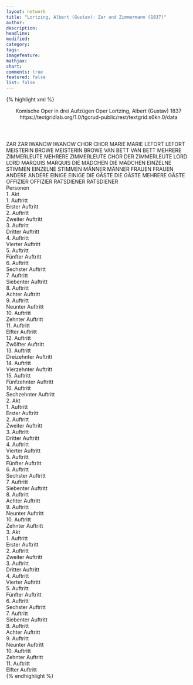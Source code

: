 ```yaml
---
layout: network
title: "Lortzing, Albert (Gustav): Zar und Zimmermann (1837)"
author:
description:
headline:
modified:
category:
tags:
imagefeature: 
mathjax: 
chart: 
comments: true
featured: false
list: false
---
```

{% highlight xml %}
<?xml-model href="https://raw.githubusercontent.com/DLiNa/project/master/rules/lina.rnc"?><?xml-model href="https://raw.githubusercontent.com/DLiNa/project/master/rules/lina.sch"?>
<play xmlns="http://lina.digital">
  <header>
    <title>Zar und Zimmermann</title>
    <subtitle>Komische Oper in drei Aufzügen</subtitle>
    <genretitle>Oper</genretitle>
    <author>Lortzing, Albert (Gustav)</author>
    <date type="print" when="1891"/>
    <date type="premiere" when="1837">1837</date>
    <date type="written"/>
    <source>https://textgridlab.org/1.0/tgcrud-public/rest/textgrid:s6kn.0/data</source>
  </header>
  <personae>
    <character>
      <name>ZAR</name>
      <alias xml:id="zar">
        <name>ZAR</name>
      </alias>
    </character>
    <character>
      <name>IWANOW</name>
      <alias xml:id="iwanow">
        <name>IWANOW</name>
      </alias>
    </character>
    <character>
      <name>CHOR</name>
      <alias xml:id="chor">
        <name>CHOR</name>
      </alias>
    </character>
    <character>
      <name>MARIE</name>
      <alias xml:id="marie">
        <name>MARIE</name>
      </alias>
    </character>
    <character>
      <name>LEFORT</name>
      <alias xml:id="lefort">
        <name>LEFORT</name>
      </alias>
    </character>
    <character>
      <name>MEISTERIN BROWE</name>
      <alias xml:id="meisterin_browe">
        <name>MEISTERIN BROWE</name>
      </alias>
    </character>
    <character>
      <name>VAN BETT</name>
      <alias xml:id="van_bett">
        <name>VAN BETT</name>
      </alias>
    </character>
    <character>
      <name>MEHRERE ZIMMERLEUTE</name>
      <alias xml:id="mehrere_zimmerleute">
        <name>MEHRERE ZIMMERLEUTE</name>
      </alias>
      <alias xml:id="chor_der_zimmerleute">
        <name>CHOR DER ZIMMERLEUTE</name>
      </alias>
    </character>
    <character>
      <name>LORD</name>
      <alias xml:id="lord">
        <name>LORD</name>
      </alias>
    </character>
    <character>
      <name>MARQUIS</name>
      <alias xml:id="marquis">
        <name>MARQUIS</name>
      </alias>
    </character>
    <character>
      <name>DIE MÄDCHEN</name>
      <alias xml:id="die_mädchen">
        <name>DIE MÄDCHEN</name>
      </alias>
    </character>
    <character>
      <name>EINZELNE STIMMEN</name>
      <alias xml:id="einzelne_stimmen">
        <name>EINZELNE STIMMEN</name>
      </alias>
    </character>
    <character>
      <name>MÄNNER</name>
      <alias xml:id="männer">
        <name>MÄNNER</name>
      </alias>
    </character>
    <character>
      <name>FRAUEN</name>
      <alias xml:id="frauen">
        <name>FRAUEN</name>
      </alias>
    </character>
    <character>
      <name>ANDERE</name>
      <alias xml:id="andere">
        <name>ANDERE</name>
      </alias>
    </character>
    <character>
      <name>EINIGE</name>
      <alias xml:id="einige">
        <name>EINIGE</name>
      </alias>
    </character>
    <character>
      <name>DIE GÄSTE</name>
      <alias xml:id="die_gäste">
        <name>DIE GÄSTE</name>
      </alias>
      <alias xml:id="mehrere_gäste">
        <name>MEHRERE GÄSTE</name>
      </alias>
    </character>
    <character>
      <name>OFFIZIER</name>
      <alias xml:id="offizier">
        <name>OFFIZIER</name>
      </alias>
    </character>
    <character>
      <name>RATSDIENER</name>
      <alias xml:id="ratsdiener">
        <name>RATSDIENER</name>
      </alias>
    </character>
  </personae>
  <text>
    <div>
      <head>Personen</head>
    </div>
    <div>
      <head>1. Akt</head>
      <div>
        <head>1. Auftritt</head>
        <div>
          <head>Erster Auftritt</head>
          <sp who="#chor_der_zimmerleute">
            <amount n="1" unit="speech_acts"/>
            <amount n="39" unit="words"/>
            <amount n="7" unit="lines"/>
            <amount n="196" unit="chars"/>
          </sp>
          <sp who="#zar">
            <amount n="13" unit="speech_acts"/>
            <amount n="277" unit="words"/>
            <amount n="35" unit="lines"/>
            <amount n="1545" unit="chars"/>
          </sp>
          <sp who="#iwanow">
            <amount n="12" unit="speech_acts"/>
            <amount n="312" unit="words"/>
            <amount n="11" unit="lines"/>
            <amount n="1695" unit="chars"/>
          </sp>
          <sp who="#chor">
            <amount n="4" unit="speech_acts"/>
            <amount n="94" unit="words"/>
            <amount n="17" unit="lines"/>
            <amount n="536" unit="chars"/>
          </sp>
        </div>
      </div>
      <div>
        <head>2. Auftritt</head>
        <div>
          <head>Zweiter Auftritt</head>
          <sp who="#marie">
            <amount n="24" unit="speech_acts"/>
            <amount n="790" unit="words"/>
            <amount n="82" unit="lines"/>
            <amount n="4168" unit="chars"/>
          </sp>
          <sp who="#iwanow">
            <amount n="23" unit="speech_acts"/>
            <amount n="232" unit="words"/>
            <amount n="20" unit="lines"/>
            <amount n="1220" unit="chars"/>
          </sp>
          <sp who="#zar">
            <amount n="3" unit="speech_acts"/>
            <amount n="17" unit="words"/>
            <amount n="3" unit="lines"/>
            <amount n="102" unit="chars"/>
          </sp>
        </div>
      </div>
      <div>
        <head>3. Auftritt</head>
        <div>
          <head>Dritter Auftritt</head>
          <sp who="#lefort">
            <amount n="4" unit="speech_acts"/>
            <amount n="112" unit="words"/>
            <amount n="2" unit="lines"/>
            <amount n="670" unit="chars"/>
          </sp>
          <sp who="#zar">
            <amount n="4" unit="speech_acts"/>
            <amount n="76" unit="words"/>
            <amount n="2" unit="lines"/>
            <amount n="422" unit="chars"/>
          </sp>
        </div>
      </div>
      <div>
        <head>4. Auftritt</head>
        <div>
          <head>Vierter Auftritt</head>
          <sp who="#zar">
            <amount n="1" unit="speech_acts"/>
            <amount n="237" unit="words"/>
            <amount n="32" unit="lines"/>
            <amount n="1288" unit="chars"/>
          </sp>
        </div>
      </div>
      <div>
        <head>5. Auftritt</head>
        <div>
          <head>Fünfter Auftritt</head>
          <sp who="#iwanow">
            <amount n="10" unit="speech_acts"/>
            <amount n="119" unit="words"/>
            <amount n="8" unit="lines"/>
            <amount n="623" unit="chars"/>
          </sp>
          <sp who="#zar">
            <amount n="9" unit="speech_acts"/>
            <amount n="65" unit="words"/>
            <amount n="8" unit="lines"/>
            <amount n="356" unit="chars"/>
          </sp>
          <sp who="#meisterin_browe">
            <amount n="1" unit="speech_acts"/>
            <amount n="4" unit="words"/>
            <amount n="1" unit="lines"/>
            <amount n="28" unit="chars"/>
          </sp>
        </div>
      </div>
      <div>
        <head>6. Auftritt</head>
        <div>
          <head>Sechster Auftritt</head>
          <sp who="#van_bett">
            <amount n="9" unit="speech_acts"/>
            <amount n="482" unit="words"/>
            <amount n="57" unit="lines"/>
            <amount n="2609" unit="chars"/>
          </sp>
          <sp who="#meisterin_browe">
            <amount n="3" unit="speech_acts"/>
            <amount n="64" unit="words"/>
            <amount n="1" unit="lines"/>
            <amount n="367" unit="chars"/>
          </sp>
          <sp who="#zar">
            <amount n="6" unit="speech_acts"/>
            <amount n="94" unit="words"/>
            <amount n="4" unit="lines"/>
            <amount n="510" unit="chars"/>
          </sp>
          <sp who="#iwanow">
            <amount n="2" unit="speech_acts"/>
            <amount n="6" unit="words"/>
            <amount n="2" unit="lines"/>
            <amount n="32" unit="chars"/>
          </sp>
        </div>
      </div>
      <div>
        <head>7. Auftritt</head>
        <div>
          <head>Siebenter Auftritt</head>
          <sp who="#chor">
            <amount n="9" unit="speech_acts"/>
            <amount n="158" unit="words"/>
            <amount n="27" unit="lines"/>
            <amount n="862" unit="chars"/>
          </sp>
          <sp who="#van_bett">
            <amount n="16" unit="speech_acts"/>
            <amount n="280" unit="words"/>
            <amount n="48" unit="lines"/>
            <amount n="1473" unit="chars"/>
          </sp>
          <sp who="#zar">
            <amount n="3" unit="speech_acts"/>
            <amount n="7" unit="words"/>
            <amount n="3" unit="lines"/>
            <amount n="44" unit="chars"/>
          </sp>
          <sp who="#iwanow #mehrere_zimmerleute">
            <amount n="1" unit="speech_acts"/>
            <amount n="4" unit="words"/>
            <amount n="1" unit="lines"/>
            <amount n="19" unit="chars"/>
          </sp>
          <sp who="#zar #iwanow">
            <amount n="1" unit="speech_acts"/>
            <amount n="17" unit="words"/>
            <amount n="2" unit="lines"/>
            <amount n="92" unit="chars"/>
          </sp>
          <sp who="#zar #iwanow">
            <amount n="1" unit="speech_acts"/>
            <amount n="4" unit="words"/>
            <amount n="1" unit="lines"/>
            <amount n="21" unit="chars"/>
          </sp>
          <sp who="#iwanow">
            <amount n="3" unit="speech_acts"/>
            <amount n="7" unit="words"/>
            <amount n="3" unit="lines"/>
            <amount n="40" unit="chars"/>
          </sp>
          <sp who="#iwanow #zar">
            <amount n="1" unit="speech_acts"/>
            <amount n="24" unit="words"/>
            <amount n="4" unit="lines"/>
            <amount n="125" unit="chars"/>
          </sp>
        </div>
      </div>
      <div>
        <head>8. Auftritt</head>
        <div>
          <head>Achter Auftritt</head>
          <sp who="#van_bett">
            <amount n="8" unit="speech_acts"/>
            <amount n="159" unit="words"/>
            <amount n="4" unit="lines"/>
            <amount n="926" unit="chars"/>
          </sp>
          <sp who="#meisterin_browe">
            <amount n="7" unit="speech_acts"/>
            <amount n="80" unit="words"/>
            <amount n="6" unit="lines"/>
            <amount n="421" unit="chars"/>
          </sp>
        </div>
      </div>
      <div>
        <head>9. Auftritt</head>
        <div>
          <head>Neunter Auftritt</head>
          <sp who="#lord">
            <amount n="1" unit="speech_acts"/>
            <amount n="8" unit="words"/>
            <amount n="1" unit="lines"/>
            <amount n="50" unit="chars"/>
          </sp>
          <sp who="#meisterin_browe">
            <amount n="2" unit="speech_acts"/>
            <amount n="29" unit="words"/>
            <amount n="1" unit="lines"/>
            <amount n="146" unit="chars"/>
          </sp>
          <sp who="#van_bett">
            <amount n="1" unit="speech_acts"/>
            <amount n="7" unit="words"/>
            <amount n="1" unit="lines"/>
            <amount n="44" unit="chars"/>
          </sp>
        </div>
      </div>
      <div>
        <head>10. Auftritt</head>
        <div>
          <head>Zehnter Auftritt</head>
          <sp who="#lord">
            <amount n="13" unit="speech_acts"/>
            <amount n="185" unit="words"/>
            <amount n="8" unit="lines"/>
            <amount n="1037" unit="chars"/>
          </sp>
          <sp who="#van_bett">
            <amount n="13" unit="speech_acts"/>
            <amount n="187" unit="words"/>
            <amount n="8" unit="lines"/>
            <amount n="1043" unit="chars"/>
          </sp>
        </div>
      </div>
      <div>
        <head>11. Auftritt</head>
        <div>
          <head>Elfter Auftritt</head>
          <sp who="#van_bett">
            <amount n="1" unit="speech_acts"/>
            <amount n="53" unit="words"/>
            <amount n="320" unit="chars"/>
          </sp>
        </div>
      </div>
      <div>
        <head>12. Auftritt</head>
        <div>
          <head>Zwölfter Auftritt</head>
          <sp who="#iwanow">
            <amount n="28" unit="speech_acts"/>
            <amount n="334" unit="words"/>
            <amount n="50" unit="lines"/>
            <amount n="1782" unit="chars"/>
          </sp>
          <sp who="#van_bett">
            <amount n="28" unit="speech_acts"/>
            <amount n="519" unit="words"/>
            <amount n="61" unit="lines"/>
            <amount n="2789" unit="chars"/>
          </sp>
        </div>
      </div>
      <div>
        <head>13. Auftritt</head>
        <div>
          <head>Dreizehnter Auftritt</head>
          <sp who="#iwanow">
            <amount n="1" unit="speech_acts"/>
            <amount n="60" unit="words"/>
            <amount n="314" unit="chars"/>
          </sp>
        </div>
      </div>
      <div>
        <head>14. Auftritt</head>
        <div>
          <head>Vierzehnter Auftritt</head>
          <sp who="#marquis">
            <amount n="7" unit="speech_acts"/>
            <amount n="87" unit="words"/>
            <amount n="6" unit="lines"/>
            <amount n="436" unit="chars"/>
          </sp>
          <sp who="#marie">
            <amount n="5" unit="speech_acts"/>
            <amount n="31" unit="words"/>
            <amount n="5" unit="lines"/>
            <amount n="177" unit="chars"/>
          </sp>
          <sp who="#iwanow">
            <amount n="10" unit="speech_acts"/>
            <amount n="107" unit="words"/>
            <amount n="8" unit="lines"/>
            <amount n="622" unit="chars"/>
          </sp>
        </div>
      </div>
      <div>
        <head>15. Auftritt</head>
        <div>
          <head>Fünfzehnter Auftritt</head>
          <sp who="#zar">
            <amount n="12" unit="speech_acts"/>
            <amount n="144" unit="words"/>
            <amount n="25" unit="lines"/>
            <amount n="790" unit="chars"/>
          </sp>
          <sp who="#marie">
            <amount n="5" unit="speech_acts"/>
            <amount n="93" unit="words"/>
            <amount n="14" unit="lines"/>
            <amount n="466" unit="chars"/>
          </sp>
          <sp who="#iwanow">
            <amount n="6" unit="speech_acts"/>
            <amount n="63" unit="words"/>
            <amount n="10" unit="lines"/>
            <amount n="328" unit="chars"/>
          </sp>
          <sp who="#marquis">
            <amount n="9" unit="speech_acts"/>
            <amount n="199" unit="words"/>
            <amount n="32" unit="lines"/>
            <amount n="1120" unit="chars"/>
          </sp>
          <sp who="#marie #iwanow">
            <amount n="1" unit="speech_acts"/>
            <amount n="3" unit="words"/>
            <amount n="1" unit="lines"/>
            <amount n="13" unit="chars"/>
          </sp>
        </div>
      </div>
      <div>
        <head>16. Auftritt</head>
        <div>
          <head>Sechzehnter Auftritt</head>
          <sp who="#chor">
            <amount n="5" unit="speech_acts"/>
            <amount n="91" unit="words"/>
            <amount n="16" unit="lines"/>
            <amount n="500" unit="chars"/>
          </sp>
          <sp who="#meisterin_browe">
            <amount n="4" unit="speech_acts"/>
            <amount n="53" unit="words"/>
            <amount n="8" unit="lines"/>
            <amount n="291" unit="chars"/>
          </sp>
          <sp who="#marie">
            <amount n="4" unit="speech_acts"/>
            <amount n="173" unit="words"/>
            <amount n="22" unit="lines"/>
            <amount n="892" unit="chars"/>
          </sp>
          <sp who="#iwanow">
            <amount n="6" unit="speech_acts"/>
            <amount n="155" unit="words"/>
            <amount n="20" unit="lines"/>
            <amount n="792" unit="chars"/>
          </sp>
          <sp who="#die_mädchen">
            <amount n="2" unit="speech_acts"/>
            <amount n="9" unit="words"/>
            <amount n="2" unit="lines"/>
            <amount n="41" unit="chars"/>
          </sp>
          <sp who="#zar">
            <amount n="3" unit="speech_acts"/>
            <amount n="77" unit="words"/>
            <amount n="12" unit="lines"/>
            <amount n="419" unit="chars"/>
          </sp>
          <sp who="#marquis">
            <amount n="2" unit="speech_acts"/>
            <amount n="12" unit="words"/>
            <amount n="2" unit="lines"/>
            <amount n="70" unit="chars"/>
          </sp>
          <sp who="#zar #marquis">
            <amount n="1" unit="speech_acts"/>
            <amount n="59" unit="words"/>
            <amount n="10" unit="lines"/>
            <amount n="330" unit="chars"/>
          </sp>
          <sp who="#meisterin_browe #chor">
            <amount n="1" unit="speech_acts"/>
            <amount n="48" unit="words"/>
            <amount n="8" unit="lines"/>
            <amount n="284" unit="chars"/>
          </sp>
        </div>
      </div>
    </div>
    <div>
      <head>2. Akt</head>
      <div>
        <head>1. Auftritt</head>
        <div>
          <head>Erster Auftritt</head>
          <sp who="#chor">
            <amount n="1" unit="speech_acts"/>
            <amount n="24" unit="words"/>
            <amount n="4" unit="lines"/>
            <amount n="114" unit="chars"/>
          </sp>
          <sp who="#einzelne_stimmen">
            <amount n="1" unit="speech_acts"/>
            <amount n="18" unit="words"/>
            <amount n="2" unit="lines"/>
            <amount n="89" unit="chars"/>
          </sp>
          <sp who="#chor #einzelne_stimmen #männer #frauen">
            <amount n="2" unit="speech_acts"/>
            <amount n="60" unit="words"/>
            <amount n="9" unit="lines"/>
            <amount n="310" unit="chars"/>
          </sp>
          <sp who="#männer">
            <amount n="2" unit="speech_acts"/>
            <amount n="10" unit="words"/>
            <amount n="2" unit="lines"/>
            <amount n="63" unit="chars"/>
          </sp>
          <sp who="#frauen">
            <amount n="2" unit="speech_acts"/>
            <amount n="13" unit="words"/>
            <amount n="2" unit="lines"/>
            <amount n="55" unit="chars"/>
          </sp>
        </div>
      </div>
      <div>
        <head>2. Auftritt</head>
        <div>
          <head>Zweiter Auftritt</head>
          <sp who="#iwanow">
            <amount n="2" unit="speech_acts"/>
            <amount n="63" unit="words"/>
            <amount n="1" unit="lines"/>
            <amount n="316" unit="chars"/>
          </sp>
          <sp who="#zar">
            <amount n="4" unit="speech_acts"/>
            <amount n="58" unit="words"/>
            <amount n="3" unit="lines"/>
            <amount n="357" unit="chars"/>
          </sp>
          <sp who="#lefort">
            <amount n="3" unit="speech_acts"/>
            <amount n="12" unit="words"/>
            <amount n="3" unit="lines"/>
            <amount n="68" unit="chars"/>
          </sp>
          <sp who="#mehrere_gäste">
            <amount n="1" unit="speech_acts"/>
            <amount n="3" unit="words"/>
            <amount n="1" unit="lines"/>
            <amount n="14" unit="chars"/>
          </sp>
        </div>
      </div>
      <div>
        <head>3. Auftritt</head>
        <div>
          <head>Dritter Auftritt</head>
          <sp who="#marquis">
            <amount n="4" unit="speech_acts"/>
            <amount n="31" unit="words"/>
            <amount n="4" unit="lines"/>
            <amount n="154" unit="chars"/>
          </sp>
          <sp who="#zar">
            <amount n="6" unit="speech_acts"/>
            <amount n="35" unit="words"/>
            <amount n="6" unit="lines"/>
            <amount n="197" unit="chars"/>
          </sp>
          <sp who="#iwanow">
            <amount n="8" unit="speech_acts"/>
            <amount n="94" unit="words"/>
            <amount n="6" unit="lines"/>
            <amount n="492" unit="chars"/>
          </sp>
        </div>
      </div>
      <div>
        <head>4. Auftritt</head>
        <div>
          <head>Vierter Auftritt</head>
          <sp who="#marie">
            <amount n="12" unit="speech_acts"/>
            <amount n="180" unit="words"/>
            <amount n="10" unit="lines"/>
            <amount n="990" unit="chars"/>
          </sp>
          <sp who="#iwanow">
            <amount n="10" unit="speech_acts"/>
            <amount n="93" unit="words"/>
            <amount n="9" unit="lines"/>
            <amount n="475" unit="chars"/>
          </sp>
          <sp who="#marquis">
            <amount n="11" unit="speech_acts"/>
            <amount n="265" unit="words"/>
            <amount n="39" unit="lines"/>
            <amount n="1424" unit="chars"/>
          </sp>
          <sp who="#lefort">
            <amount n="1" unit="speech_acts"/>
            <amount n="1" unit="words"/>
            <amount n="1" unit="lines"/>
            <amount n="12" unit="chars"/>
          </sp>
          <sp who="#zar">
            <amount n="2" unit="speech_acts"/>
            <amount n="20" unit="words"/>
            <amount n="2" unit="lines"/>
            <amount n="108" unit="chars"/>
          </sp>
          <sp who="#mehrere_gäste">
            <amount n="1" unit="speech_acts"/>
            <amount n="7" unit="words"/>
            <amount n="1" unit="lines"/>
            <amount n="36" unit="chars"/>
          </sp>
          <sp who="#andere">
            <amount n="1" unit="speech_acts"/>
            <amount n="2" unit="words"/>
            <amount n="1" unit="lines"/>
            <amount n="23" unit="chars"/>
          </sp>
        </div>
      </div>
      <div>
        <head>5. Auftritt</head>
        <div>
          <head>Fünfter Auftritt</head>
          <sp who="#meisterin_browe">
            <amount n="4" unit="speech_acts"/>
            <amount n="72" unit="words"/>
            <amount n="2" unit="lines"/>
            <amount n="398" unit="chars"/>
          </sp>
          <sp who="#marie">
            <amount n="7" unit="speech_acts"/>
            <amount n="124" unit="words"/>
            <amount n="6" unit="lines"/>
            <amount n="653" unit="chars"/>
          </sp>
          <sp who="#iwanow">
            <amount n="5" unit="speech_acts"/>
            <amount n="166" unit="words"/>
            <amount n="3" unit="lines"/>
            <amount n="869" unit="chars"/>
          </sp>
        </div>
      </div>
      <div>
        <head>6. Auftritt</head>
        <div>
          <head>Sechster Auftritt</head>
          <sp who="#van_bett">
            <amount n="7" unit="speech_acts"/>
            <amount n="134" unit="words"/>
            <amount n="3" unit="lines"/>
            <amount n="784" unit="chars"/>
          </sp>
          <sp who="#marie">
            <amount n="1" unit="speech_acts"/>
            <amount n="14" unit="words"/>
            <amount n="1" unit="lines"/>
            <amount n="79" unit="chars"/>
          </sp>
          <sp who="#meisterin_browe">
            <amount n="7" unit="speech_acts"/>
            <amount n="45" unit="words"/>
            <amount n="7" unit="lines"/>
            <amount n="264" unit="chars"/>
          </sp>
        </div>
      </div>
      <div>
        <head>7. Auftritt</head>
        <div>
          <head>Siebenter Auftritt</head>
          <sp who="#van_bett">
            <amount n="23" unit="speech_acts"/>
            <amount n="270" unit="words"/>
            <amount n="39" unit="lines"/>
            <amount n="1416" unit="chars"/>
          </sp>
          <sp who="#lord">
            <amount n="20" unit="speech_acts"/>
            <amount n="154" unit="words"/>
            <amount n="27" unit="lines"/>
            <amount n="814" unit="chars"/>
          </sp>
          <sp who="#iwanow">
            <amount n="9" unit="speech_acts"/>
            <amount n="100" unit="words"/>
            <amount n="14" unit="lines"/>
            <amount n="496" unit="chars"/>
          </sp>
          <sp who="#zar">
            <amount n="9" unit="speech_acts"/>
            <amount n="72" unit="words"/>
            <amount n="13" unit="lines"/>
            <amount n="420" unit="chars"/>
          </sp>
          <sp who="#van_bett #lord #iwanow #marquis #zar #lefort">
            <amount n="1" unit="speech_acts"/>
            <amount n="40" unit="words"/>
            <amount n="8" unit="lines"/>
            <amount n="212" unit="chars"/>
          </sp>
          <sp who="#marquis">
            <amount n="7" unit="speech_acts"/>
            <amount n="53" unit="words"/>
            <amount n="8" unit="lines"/>
            <amount n="282" unit="chars"/>
          </sp>
          <sp who="#van_bett #lord #iwanow #marquis #zar #lefort">
            <amount n="2" unit="speech_acts"/>
            <amount n="74" unit="words"/>
            <amount n="14" unit="lines"/>
            <amount n="428" unit="chars"/>
          </sp>
        </div>
      </div>
      <div>
        <head>8. Auftritt</head>
        <div>
          <head>Achter Auftritt</head>
          <sp who="#meisterin_browe">
            <amount n="2" unit="speech_acts"/>
            <amount n="30" unit="words"/>
            <amount n="1" unit="lines"/>
            <amount n="177" unit="chars"/>
          </sp>
          <sp who="#marquis">
            <amount n="4" unit="speech_acts"/>
            <amount n="44" unit="words"/>
            <amount n="3" unit="lines"/>
            <amount n="245" unit="chars"/>
          </sp>
          <sp who="#lord">
            <amount n="5" unit="speech_acts"/>
            <amount n="36" unit="words"/>
            <amount n="5" unit="lines"/>
            <amount n="189" unit="chars"/>
          </sp>
          <sp who="#einige">
            <amount n="2" unit="speech_acts"/>
            <amount n="10" unit="words"/>
            <amount n="2" unit="lines"/>
            <amount n="44" unit="chars"/>
          </sp>
          <sp who="#andere">
            <amount n="1" unit="speech_acts"/>
            <amount n="4" unit="words"/>
            <amount n="1" unit="lines"/>
            <amount n="29" unit="chars"/>
          </sp>
          <sp who="#van_bett">
            <amount n="7" unit="speech_acts"/>
            <amount n="153" unit="words"/>
            <amount n="4" unit="lines"/>
            <amount n="874" unit="chars"/>
          </sp>
          <sp who="#die_gäste">
            <amount n="1" unit="speech_acts"/>
            <amount n="6" unit="words"/>
            <amount n="1" unit="lines"/>
            <amount n="33" unit="chars"/>
          </sp>
          <sp who="#marie">
            <amount n="4" unit="speech_acts"/>
            <amount n="154" unit="words"/>
            <amount n="26" unit="lines"/>
            <amount n="820" unit="chars"/>
          </sp>
          <sp who="#meisterin_browe #marquis #lord #einige #andere #van_bett #die_gäste #marie #chor">
            <amount n="1" unit="speech_acts"/>
            <amount n="4" unit="words"/>
            <amount n="1" unit="lines"/>
            <amount n="19" unit="chars"/>
          </sp>
          <sp who="#chor">
            <amount n="2" unit="speech_acts"/>
            <amount n="22" unit="words"/>
            <amount n="4" unit="lines"/>
            <amount n="118" unit="chars"/>
          </sp>
        </div>
      </div>
      <div>
        <head>9. Auftritt</head>
        <div>
          <head>Neunter Auftritt</head>
          <sp who="#lefort">
            <amount n="1" unit="speech_acts"/>
            <amount n="11" unit="words"/>
            <amount n="1" unit="lines"/>
            <amount n="57" unit="chars"/>
          </sp>
          <sp who="#zar">
            <amount n="2" unit="speech_acts"/>
            <amount n="17" unit="words"/>
            <amount n="2" unit="lines"/>
            <amount n="85" unit="chars"/>
          </sp>
          <sp who="#meisterin_browe">
            <amount n="2" unit="speech_acts"/>
            <amount n="21" unit="words"/>
            <amount n="2" unit="lines"/>
            <amount n="112" unit="chars"/>
          </sp>
          <sp who="#lefort #zar #meisterin_browe #van_bett">
            <amount n="1" unit="speech_acts"/>
            <amount n="1" unit="words"/>
            <amount n="1" unit="lines"/>
            <amount n="9" unit="chars"/>
          </sp>
          <sp who="#van_bett">
            <amount n="1" unit="speech_acts"/>
            <amount n="4" unit="words"/>
            <amount n="1" unit="lines"/>
            <amount n="21" unit="chars"/>
          </sp>
        </div>
      </div>
      <div>
        <head>10. Auftritt</head>
        <div>
          <head>Zehnter Auftritt</head>
          <sp who="#van_bett">
            <amount n="28" unit="speech_acts"/>
            <amount n="610" unit="words"/>
            <amount n="92" unit="lines"/>
            <amount n="3372" unit="chars"/>
          </sp>
          <sp who="#offizier">
            <amount n="5" unit="speech_acts"/>
            <amount n="73" unit="words"/>
            <amount n="3" unit="lines"/>
            <amount n="498" unit="chars"/>
          </sp>
          <sp who="#lefort">
            <amount n="2" unit="speech_acts"/>
            <amount n="14" unit="words"/>
            <amount n="3" unit="lines"/>
            <amount n="82" unit="chars"/>
          </sp>
          <sp who="#zar">
            <amount n="7" unit="speech_acts"/>
            <amount n="84" unit="words"/>
            <amount n="14" unit="lines"/>
            <amount n="412" unit="chars"/>
          </sp>
          <sp who="#iwanow">
            <amount n="3" unit="speech_acts"/>
            <amount n="10" unit="words"/>
            <amount n="3" unit="lines"/>
            <amount n="45" unit="chars"/>
          </sp>
          <sp who="#van_bett #offizier #lefort #zar #iwanow #marquis #chor #lord #marie #meisterin_browe">
            <amount n="2" unit="speech_acts"/>
            <amount n="23" unit="words"/>
            <amount n="4" unit="lines"/>
            <amount n="126" unit="chars"/>
          </sp>
          <sp who="#marquis">
            <amount n="4" unit="speech_acts"/>
            <amount n="80" unit="words"/>
            <amount n="14" unit="lines"/>
            <amount n="447" unit="chars"/>
          </sp>
          <sp who="#chor">
            <amount n="5" unit="speech_acts"/>
            <amount n="90" unit="words"/>
            <amount n="13" unit="lines"/>
            <amount n="505" unit="chars"/>
          </sp>
          <sp who="#lefort #chor">
            <amount n="2" unit="speech_acts"/>
            <amount n="32" unit="words"/>
            <amount n="5" unit="lines"/>
            <amount n="152" unit="chars"/>
          </sp>
          <sp who="#lord">
            <amount n="2" unit="speech_acts"/>
            <amount n="21" unit="words"/>
            <amount n="4" unit="lines"/>
            <amount n="118" unit="chars"/>
          </sp>
          <sp who="#zar #iwanow">
            <amount n="1" unit="speech_acts"/>
            <amount n="7" unit="words"/>
            <amount n="2" unit="lines"/>
            <amount n="29" unit="chars"/>
          </sp>
          <sp who="#marie #meisterin_browe">
            <amount n="1" unit="speech_acts"/>
            <amount n="6" unit="words"/>
            <amount n="1" unit="lines"/>
            <amount n="31" unit="chars"/>
          </sp>
          <sp who="#meisterin_browe">
            <amount n="1" unit="speech_acts"/>
            <amount n="4" unit="words"/>
            <amount n="1" unit="lines"/>
            <amount n="20" unit="chars"/>
          </sp>
          <sp who="#marie">
            <amount n="2" unit="speech_acts"/>
            <amount n="16" unit="words"/>
            <amount n="3" unit="lines"/>
            <amount n="72" unit="chars"/>
          </sp>
          <sp who="#offizier #lefort #zar #iwanow #marquis #lord #marie #meisterin_browe">
            <amount n="1" unit="speech_acts"/>
            <amount n="21" unit="words"/>
            <amount n="3" unit="lines"/>
            <amount n="107" unit="chars"/>
          </sp>
          <sp who="#marie #iwanow">
            <amount n="1" unit="speech_acts"/>
            <amount n="66" unit="words"/>
            <amount n="13" unit="lines"/>
            <amount n="387" unit="chars"/>
          </sp>
        </div>
      </div>
    </div>
    <div>
      <head>3. Akt</head>
      <div>
        <head>1. Auftritt</head>
        <div>
          <head>Erster Auftritt</head>
          <sp who="#van_bett">
            <amount n="29" unit="speech_acts"/>
            <amount n="516" unit="words"/>
            <amount n="84" unit="lines"/>
            <amount n="2656" unit="chars"/>
          </sp>
          <sp who="#chor">
            <amount n="25" unit="speech_acts"/>
            <amount n="251" unit="words"/>
            <amount n="41" unit="lines"/>
            <amount n="1200" unit="chars"/>
          </sp>
          <sp who="#die_mädchen">
            <amount n="3" unit="speech_acts"/>
            <amount n="34" unit="words"/>
            <amount n="6" unit="lines"/>
            <amount n="191" unit="chars"/>
          </sp>
          <sp who="#van_bett #chor #die_mädchen">
            <amount n="2" unit="speech_acts"/>
            <amount n="31" unit="words"/>
            <amount n="4" unit="lines"/>
            <amount n="141" unit="chars"/>
          </sp>
        </div>
      </div>
      <div>
        <head>2. Auftritt</head>
        <div>
          <head>Zweiter Auftritt</head>
          <sp who="#zar">
            <amount n="8" unit="speech_acts"/>
            <amount n="32" unit="words"/>
            <amount n="8" unit="lines"/>
            <amount n="149" unit="chars"/>
          </sp>
          <sp who="#van_bett">
            <amount n="8" unit="speech_acts"/>
            <amount n="153" unit="words"/>
            <amount n="5" unit="lines"/>
            <amount n="830" unit="chars"/>
          </sp>
          <sp who="#zar #van_bett">
            <amount n="1" unit="speech_acts"/>
            <amount n="18" unit="words"/>
            <amount n="2" unit="lines"/>
            <amount n="83" unit="chars"/>
          </sp>
        </div>
      </div>
      <div>
        <head>3. Auftritt</head>
        <div>
          <head>Dritter Auftritt</head>
          <sp who="#zar">
            <amount n="1" unit="speech_acts"/>
            <amount n="13" unit="words"/>
            <amount n="1" unit="lines"/>
            <amount n="71" unit="chars"/>
          </sp>
        </div>
      </div>
      <div>
        <head>4. Auftritt</head>
        <div>
          <head>Vierter Auftritt</head>
          <sp who="#marie">
            <amount n="15" unit="speech_acts"/>
            <amount n="604" unit="words"/>
            <amount n="6" unit="lines"/>
            <amount n="3123" unit="chars"/>
          </sp>
          <sp who="#zar">
            <amount n="14" unit="speech_acts"/>
            <amount n="168" unit="words"/>
            <amount n="11" unit="lines"/>
            <amount n="879" unit="chars"/>
          </sp>
        </div>
      </div>
      <div>
        <head>5. Auftritt</head>
        <div>
          <head>Fünfter Auftritt</head>
          <sp who="#zar">
            <amount n="1" unit="speech_acts"/>
            <amount n="186" unit="words"/>
            <amount n="18" unit="lines"/>
            <amount n="952" unit="chars"/>
          </sp>
        </div>
      </div>
      <div>
        <head>6. Auftritt</head>
        <div>
          <head>Sechster Auftritt</head>
          <sp who="#iwanow">
            <amount n="1" unit="speech_acts"/>
            <amount n="87" unit="words"/>
            <amount n="495" unit="chars"/>
          </sp>
        </div>
      </div>
      <div>
        <head>7. Auftritt</head>
        <div>
          <head>Siebenter Auftritt</head>
          <sp who="#marie">
            <amount n="22" unit="speech_acts"/>
            <amount n="188" unit="words"/>
            <amount n="33" unit="lines"/>
            <amount n="922" unit="chars"/>
          </sp>
          <sp who="#iwanow">
            <amount n="22" unit="speech_acts"/>
            <amount n="176" unit="words"/>
            <amount n="34" unit="lines"/>
            <amount n="896" unit="chars"/>
          </sp>
          <sp who="#marie #iwanow">
            <amount n="2" unit="speech_acts"/>
            <amount n="104" unit="words"/>
            <amount n="16" unit="lines"/>
            <amount n="560" unit="chars"/>
          </sp>
        </div>
      </div>
      <div>
        <head>8. Auftritt</head>
        <div>
          <head>Achter Auftritt</head>
          <sp who="#zar">
            <amount n="15" unit="speech_acts"/>
            <amount n="141" unit="words"/>
            <amount n="14" unit="lines"/>
            <amount n="716" unit="chars"/>
          </sp>
          <sp who="#iwanow">
            <amount n="15" unit="speech_acts"/>
            <amount n="235" unit="words"/>
            <amount n="11" unit="lines"/>
            <amount n="1303" unit="chars"/>
          </sp>
        </div>
      </div>
      <div>
        <head>9. Auftritt</head>
        <div>
          <head>Neunter Auftritt</head>
          <sp who="#zar">
            <amount n="3" unit="speech_acts"/>
            <amount n="50" unit="words"/>
            <amount n="8" unit="lines"/>
            <amount n="266" unit="chars"/>
          </sp>
          <sp who="#marquis #lefort">
            <amount n="3" unit="speech_acts"/>
            <amount n="32" unit="words"/>
            <amount n="6" unit="lines"/>
            <amount n="164" unit="chars"/>
          </sp>
          <sp who="#iwanow">
            <amount n="5" unit="speech_acts"/>
            <amount n="154" unit="words"/>
            <amount n="25" unit="lines"/>
            <amount n="836" unit="chars"/>
          </sp>
        </div>
      </div>
      <div>
        <head>10. Auftritt</head>
        <div>
          <head>Zehnter Auftritt</head>
          <sp who="#chor">
            <amount n="5" unit="speech_acts"/>
            <amount n="92" unit="words"/>
            <amount n="15" unit="lines"/>
            <amount n="469" unit="chars"/>
          </sp>
          <sp who="#van_bett">
            <amount n="10" unit="speech_acts"/>
            <amount n="157" unit="words"/>
            <amount n="25" unit="lines"/>
            <amount n="840" unit="chars"/>
          </sp>
          <sp who="#marie">
            <amount n="4" unit="speech_acts"/>
            <amount n="47" unit="words"/>
            <amount n="7" unit="lines"/>
            <amount n="244" unit="chars"/>
          </sp>
          <sp who="#iwanow">
            <amount n="6" unit="speech_acts"/>
            <amount n="81" unit="words"/>
            <amount n="7" unit="lines"/>
            <amount n="445" unit="chars"/>
          </sp>
          <sp who="#chor #van_bett">
            <amount n="1" unit="speech_acts"/>
            <amount n="19" unit="words"/>
            <amount n="3" unit="lines"/>
            <amount n="86" unit="chars"/>
          </sp>
          <sp who="#ratsdiener">
            <amount n="1" unit="speech_acts"/>
            <amount n="16" unit="words"/>
            <amount n="1" unit="lines"/>
            <amount n="100" unit="chars"/>
          </sp>
          <sp who="#van_bett #chor">
            <amount n="1" unit="speech_acts"/>
            <amount n="19" unit="words"/>
            <amount n="4" unit="lines"/>
            <amount n="108" unit="chars"/>
          </sp>
          <sp who="#marie #iwanow">
            <amount n="1" unit="speech_acts"/>
            <amount n="13" unit="words"/>
            <amount n="3" unit="lines"/>
            <amount n="76" unit="chars"/>
          </sp>
          <sp who="#van_bett #chor #marie #iwanow #ratsdiener">
            <amount n="1" unit="speech_acts"/>
            <amount n="7" unit="words"/>
            <amount n="1" unit="lines"/>
            <amount n="41" unit="chars"/>
          </sp>
        </div>
      </div>
      <div>
        <head>11. Auftritt</head>
        <div>
          <head>Elfter Auftritt</head>
          <sp who="#van_bett">
            <amount n="1" unit="speech_acts"/>
            <amount n="8" unit="words"/>
            <amount n="2" unit="lines"/>
            <amount n="30" unit="chars"/>
          </sp>
          <sp who="#van_bett #zar #lefort #marquis">
            <amount n="2" unit="speech_acts"/>
            <amount n="33" unit="words"/>
            <amount n="5" unit="lines"/>
            <amount n="161" unit="chars"/>
          </sp>
          <sp who="#zar">
            <amount n="1" unit="speech_acts"/>
            <amount n="67" unit="words"/>
            <amount n="9" unit="lines"/>
            <amount n="349" unit="chars"/>
          </sp>
        </div>
      </div>
    </div>
  </text>
</play>
{% endhighlight %}